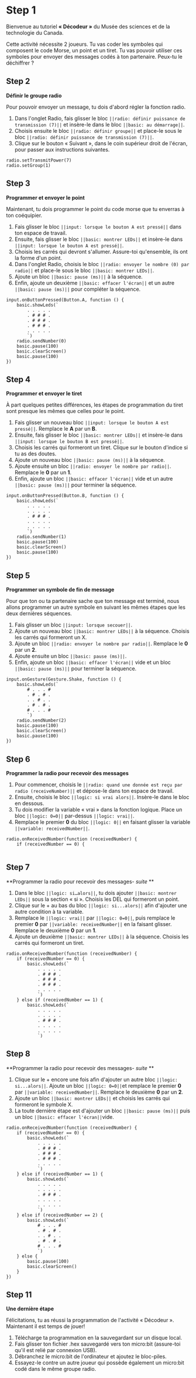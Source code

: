 # Step 1
Bienvenue au tutoriel **« Décodeur »** du Musée des sciences et de la technologie du Canada.

Cette activité nécessite 2 joueurs. Tu vas coder les symboles qui composent le code Morse, un point et un tiret. Tu vas pouvoir utiliser ces symboles pour envoyer des messages codés à ton partenaire. Peux-tu le déchiffrer ?

## Step 2
**Définir le groupe radio**

Pour pouvoir envoyer un message, tu dois d'abord régler la fonction radio.
1. Dans l'onglet Radio, fais glisser le bloc ``||radio: définir puissance de transmission (7)||`` et insère-le dans le bloc ``||basic: au démarrage||``. 
2. Choisis ensuite le bloc ``||radio: définir groupe||`` et place-le sous le bloc ``||radio: définir puissance de transmission (7)||``.
3. Clique sur le bouton « Suivant », dans le coin supérieur droit de l'écran, pour passer aux instructions suivantes.

```blocks
radio.setTransmitPower(7)
radio.setGroup(1)
```

## Step 3
**Programmer et envoyer le point**

Maintenant, tu dois programmer le point du code morse que tu enverras à ton coéquipier.
1. Fais glisser le bloc ``||input: lorsque le bouton A est pressé||`` dans ton espace de travail. 
2. Ensuite, fais glisser le bloc ``||basic: montrer LEDs||`` et insère-le dans ``||input: lorsque le bouton A est pressé||``. 
3. Choisis les carrés qui devront s'allumer. Assure-toi qu'ensemble, ils ont la forme d'un point. 
4. Dans l'onglet Radio, choisis le bloc ``||radio: envoyer le nombre (0) par radio||`` et place-le sous le bloc ``||basic: montrer LEDs||``.
5. Ajoute un bloc ``||basic: pause (ms)||`` à la séquence. 
6. Enfin, ajoute un deuxième ``||basic: effacer l'écran||`` et un autre ``||basic: pause (ms)||`` pour compléter la séquence. 

```blocks
input.onButtonPressed(Button.A, function () {
    basic.showLeds(`
        . . . . .
        . # # # .
        . # # # .
        . # # # .
        . . . . .
        `)
    radio.sendNumber(0)
    basic.pause(100)
    basic.clearScreen()
    basic.pause(100)
})
```

## Step 4
**Programmer et envoyer le tiret**
 
À part quelques petites différences, les étapes de programmation du tiret sont presque les mêmes que celles pour le point. 
 
1. Fais glisser un nouveau bloc ``||input: lorsque le bouton A est pressé||``. Remplace le **A** par un **B**. 
2. Ensuite, fais glisser le bloc ``||basic: montrer LEDs||`` et insère-le dans ``||input: lorsque le bouton B est pressé||``. 
3. Choisis les carrés qui formeront un tiret. Clique sur le bouton d'indice si tu as des doutes. 
4. Ajoute un nouveau bloc ``||basic: pause (ms)||`` à la séquence. 
5. Ajoute ensuite un bloc ``||radio: envoyer le nombre par radio||``. Remplace le **0** par un **1**.
6. Enfin, ajoute un bloc ``||basic: effacer l'écran||`` vide et un autre ``||basic: pause (ms)||`` pour terminer la séquence. 

```blocks
input.onButtonPressed(Button.B, function () {
    basic.showLeds(`
        . . . . .
        . . . . .
        . # # # .
        . . . . .
        . . . . .
        `)
    radio.sendNumber(1)
    basic.pause(100)
    basic.clearScreen()
    basic.pause(100)
})
```

## Step 5
**Programmer un symbole de fin de message**

Pour que ton ou ta partenaire sache que ton message est terminé, nous allons programmer un autre symbole en suivant les mêmes étapes que les deux dernières séquences.
1. Fais glisser un bloc ``||input: lorsque secouer||``. 
2. Ajoute un nouveau bloc ``||basic: montrer LEDs||`` à la séquence. Choisis les carrés qui formeront un X. 
3. Ajoute un bloc ``||radio: envoyer le nombre par radio||``. Remplace le **0** par un **2**. 
4. Ajoute ensuite un bloc ``||basic: pause (ms)||``. 
5. Enfin, ajoute un bloc ``||basic: effacer l'écran||`` vide et un bloc ``||basic: pause (ms)||`` pour terminer la séquence.

```blocks
input.onGesture(Gesture.Shake, function () {
    basic.showLeds(`
        # . . . #
        . # . # .
        . . # . .
        . # . # .
        # . . . #
        `)
    radio.sendNumber(2)
    basic.pause(100)
    basic.clearScreen()
    basic.pause(100)
})
```
## Step 6
**Programmer la radio pour recevoir des messages**

1. Pour commencer, choisis le ``||radio: quand une donnée est reçu par radio (receiveNumber)||`` et dépose-le dans ton espace de travail. 
2. Ensuite, choisis le bloc ``||logic: si vrai alors||``. Insère-le dans le bloc en dessous.  
3. Tu dois modifier la variable « vrai » dans la fonction logique. Place un bloc ``||logic: 0=0||`` par-dessus ``||logic: vrai||``.
4. Remplace le premier **0** du bloc ``||logic: 0||`` en faisant glisser la variable ``||variable: receivedNumber||``.

```blocks
radio.onReceivedNumber(function (receivedNumber) {
    if (receivedNumber == 0) {
        
```

## Step 7
**Programmer la radio pour recevoir des messages- *suite* **
1. Dans le bloc ``||logic: si…alors||``, tu dois ajouter ``||basic: montrer LEDs||`` sous la section « si ». Choisis les DEL qui formeront un point. 
2. Clique sur le + au bas du bloc ``||logic: si...alors||`` afin d'ajouter une autre condition à ta variable.
3. Remplace le ``||logic: vrai||`` par ``||logic: 0=0||``, puis remplace le premier **0** par ``||variable: receivedNumber||`` en la faisant glisser. Remplace le deuxième **0** par un **1**. 
4. Ajoute un deuxième ``||basic: montrer LEDs||`` à la séquence. Choisis les carrés qui formeront un tiret. 


```blocks
radio.onReceivedNumber(function (receivedNumber) {
    if (receivedNumber == 0) {
        basic.showLeds(`
            . . . . .
            . # # # .
            . # # # .
            . # # # .
            . . . . .
            `)
    } else if (receivedNumber == 1) {
        basic.showLeds(`
            . . . . .
            . . . . .
            . # # # .
            . . . . .
            . . . . .
            `)
```

## Step 8

**Programmer la radio pour recevoir des messages- *suite* **
1. Clique sur le + encore une fois afin d'ajouter un autre bloc ``||logic: si...alors||``. Ajoute un bloc ``||logic: 0=0||``et remplace le premier **0** par ``||variable: receivedNumber||``. Remplace le deuxième **0** par un **2**.
2. Ajoute un bloc ``||basic: montrer LEDs||`` et choisis les carrés qui formeront le symbole X.
3. La toute dernière étape est d'ajouter un bloc ``||basic: pause (ms)||`` puis un bloc ``||basic: effacer l'écran||``vide. 

```blocks
radio.onReceivedNumber(function (receivedNumber) {
    if (receivedNumber == 0) {
        basic.showLeds(`
            . . . . .
            . # # # .
            . # # # .
            . # # # .
            . . . . .
            `)
    } else if (receivedNumber == 1) {
        basic.showLeds(`
            . . . . .
            . . . . .
            . # # # .
            . . . . .
            . . . . .
            `)
    } else if (receivedNumber == 2) {
        basic.showLeds(`
            # . . . #
            . # . # .
            . . # . .
            . # . # .
            # . . . #
            `)
    } else {
        basic.pause(100)
        basic.clearScreen()
    }
})
```


## Step 11 
**Une dernière étape**

Félicitations, tu as réussi la programmation de l'activité « Décodeur ». Maintenant il est temps de jouer! 
1. Télécharge ta programmation en la sauvegardant sur un disque local.
2. Fais glisser ton fichier .hex sauvegardé vers ton micro:bit (assure-toi qu'il est relié par connexion USB).
3. Débranchez le micro:bit de l'ordinateur et ajoutez le bloc-piles.
4. Essayez-le contre un autre joueur qui possède également un micro:bit codé dans le même groupe radio.
